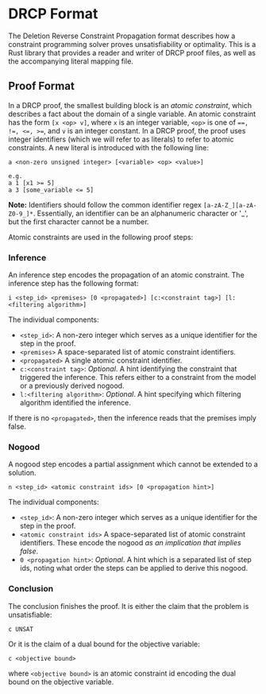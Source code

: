# DRCP Format

The Deletion Reverse Constraint Propagation format describes how a constraint programming solver proves unsatisfiability or optimality. This is a Rust library that provides a reader and writer of DRCP proof files, as well as the accompanying literal mapping file.

## Proof Format

In a DRCP proof, the smallest building block is an _atomic constraint_, which describes a fact about the domain of a single variable. An atomic constraint has the form `[x <op> v]`, where `x` is an integer variable, `<op>` is one of `==, !=, <=, >=`, and `v` is an integer constant. In a DRCP proof, the proof uses integer identifiers (which we will refer to as literals) to refer to atomic constraints. A new literal is introduced with the following line:

```
a <non-zero unsigned integer> [<variable> <op> <value>]

e.g.
a 1 [x1 >= 5]
a 3 [some_variable <= 5]
```

**Note:** Identifiers should follow the common identifier regex `[a-zA-Z_][a-zA-Z0-9_]*`. Essentially, an identifier can be an alphanumeric character or '_', but the first character cannot be a number.

Atomic constraints are used in the following proof steps:

### Inference
An inference step encodes the propagation of an atomic constraint. The inference step has the following format:
```
i <step_id> <premises> [0 <propagated>] [c:<constraint tag>] [l:<filtering algorithm>]
```

The individual components:
  - `<step_id>`: A non-zero integer which serves as a unique identifier for the step in the proof.
  - `<premises>` A space-separated list of atomic constraint identifiers.
  - `<propagated>` A single atomic constraint identifier.
  - `c:<constraint tag>`: _Optional_. A hint identifying the constraint that triggered the inference. This refers either to a constraint from the model or a previously derived nogood.
  - `l:<filtering algorithm>`: _Optional_. A hint specifying which filtering algorithm identified the inference.

If there is no `<propagated>`, then the inference reads that the premises imply false.

### Nogood
A nogood step encodes a partial assignment which cannot be extended to a solution.
```
n <step_id> <atomic constraint ids> [0 <propagation hint>]
```

The individual components:
  - `<step_id>`: A non-zero integer which serves as a unique identifier for the step in the proof.
  - `<atomic constraint ids>` A space-separated list of atomic constraint identifiers. These encode the nogood _as an implication that implies false_.
  - `0 <propagation hint>`: _Optional_. A hint which is a separated list of step ids, noting what order the steps can be applied to derive this nogood.

### Conclusion
The conclusion finishes the proof. It is either the claim that the problem is unsatisfiable:
```
c UNSAT
```

Or it is the claim of a dual bound for the objective variable:
```
c <objective bound>
```
where `<objective bound>` is an atomic constraint id encoding the dual bound on the objective variable.
